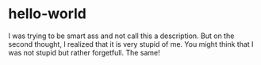 # hello-world
I was trying to be smart ass and not call this a description. But on the second thought, I realized that it is very stupid of me. You might think that I was not stupid but rather forgetfull. The same!

